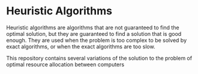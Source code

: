 # Heuristic Algorithms

Heuristic algorithms are algorithms that are not guaranteed to find the optimal solution, but they are guaranteed to find a solution that is good enough. They are used when the problem is too complex to be solved by exact algorithms, or when the exact algorithms are too slow.

This repository contains several variations of the solution to the problem of optimal resource allocation between computers

